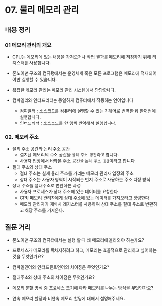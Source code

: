# 07. 물리 메모리 관리
## 내용 정리

### 01 메모리 관리의 개요
- CPU는 메모리에 있는 내용을 가져오거나 작업 결과를 메모리에 저장하기 위해 리지스터를 사용합니다.
- 폰노이만 구조의 컴퓨텅에서는 운영체제 혹은 모든 프로그램은 메모리에 적재되어야만 실행할 수 있습니다.
- 복잡한 메모리 관리는 메모리 관리 시스템에서 담당합니다.

- 컴파일러와 인터프리터는 동일하게 컴퓨터에서 작동하는 언어입니다  
    - 컴파일러 : 소스코드를 컴퓨터에 실행할 수 있는 기계어로 번역한 뒤 한꺼번에 실행합니다.
    - 인터프리터 : 소스코드를 한 행씩 번역해서 실행합니다.

### 02. 메모리 주소
- 물리 주소 공간와 논리 주소 공간
    - 설치된 메모리의 주소 공간을 `물리 주소 공간`라고 합니다.
    - 사용자 입장에서 바라본 주소 공간을 `논리 주소 공간`이라고 합니다.
- 절대 주소와 상대 주소
    - 절대 주소는 실제 물리 주소를 가리는 메모리 관리자 입장의 주소
    - 상대 주소는 사용자 영역이 시작되는 번지 주소로 사용하는 주소 지정 방식
- 상대 주소를 절대주소로 변환하는 과정
    - 사용자 프로세스가 상대 주소에 있는 데이터를 요청한다
    - CPU 메모리 관리자에게 상대 주소에 있는 데이터를 가져오라고 명령한다
    - 메모리 관리자가 재배치 레지스터를 사용하여 상대 주소를 절대 주소로 변환하고 해당 주소를 가져온다.

## 질문 거리

- 폰노이만 구조의 컴퓨터에서는 실행 할 때 왜 메모리에 올라와야 하는가요?

- 프로세스가 메모리를 독차지하려고 하고, 메모리는 효율적으로 관리하고 싶어하는 것을 무엇인가요?

- 컴파일언어와 인터프린트언어의 차이점은 무엇인가요?

- 절대주소와 상대 주소의 차이점은 무엇인가요?

- 메모리 분할 방식 중 프로세스 크기에 따라 메모리를 나누는 방식을 무엇인가요?

- 연속 메모리 할당과 비연속 메모리 할당에 대해서 설명해주세요.
